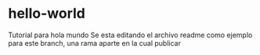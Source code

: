 # hello-world
Tutorial para hola mundo
Se esta editando el archivo readme como ejemplo para este branch, una rama aparte en la cual publicar
